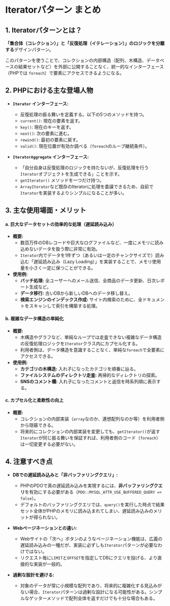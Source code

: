 # Iteratorパターン まとめ

## 1. Iteratorパターンとは？

**「集合体（コレクション）」と「反復処理（イテレーション）」のロジックを分離する**デザインパターン。

このパターンを使うことで、コレクションの内部構造（配列、木構造、データベースの結果セットなど）を外部に公開することなく、統一的なインターフェース（PHPでは `foreach`）で要素にアクセスできるようになる。

## 2. PHPにおける主な登場人物

- **`Iterator` インターフェース:**
  - 反復処理の振る舞いを定義する。以下の5つのメソッドを持つ。
  - `current()`: 現在の要素を返す。
  - `key()`: 現在のキーを返す。
  - `next()`: 次の要素に進む。
  - `rewind()`: 最初の要素に戻す。
  - `valid()`: 現在位置が有効か調べる（`foreach`のループ継続条件）。

- **`IteratorAggregate` インターフェース:**
  - 「自分自身は反復処理のロジックを持たないが、反復処理を行う`Iterator`オブジェクトを生成できる」ことを示す。
  - `getIterator()` メソッドを一つだけ持つ。
  - `ArrayIterator`など既存のIteratorに処理を委譲できるため、自前で`Iterator`を実装するよりシンプルになることが多い。

## 3. 主な使用場面・メリット

#### a. 巨大なデータセットの効率的な処理（遅延読み込み）

- **概要:**
  - 数百万件のDBレコードや巨大なログファイルなど、一度にメモリに読み込めないデータを扱う際に非常に有効。
  - `Iterator`内でデータを1件ずつ（あるいは一定のチャンクサイズで）読み込む「遅延読み込み（Lazy Loading）」を実装することで、メモリ使用量を小さく一定に保つことができる。
- **使用例:**
  - **バッチ処理:** 全ユーザーへのメール送信、全商品のデータ更新、日次レポート生成など。
  - **データ移行:** 古いDBから新しいDBへのデータ移し替え。
  - **検索エンジンのインデックス作成:** サイト内検索のために、全ドキュメントをスキャンして索引を構築する処理。

#### b. 複雑なデータ構造の単純化

- **概要:**
  - 木構造やグラフなど、単純なループでは走査できない複雑なデータ構造の反復処理ロジックを`Iterator`クラス内にカプセル化する。
  - 利用者側は、データ構造を意識することなく、単純な`foreach`で全要素にアクセスできる。
- **使用例:**
  - **カテゴリの木構造:** 入れ子になったカテゴリを順番に辿る。
  - **ファイルシステムのディレクトリ走査:** 再帰的なディレクトリの探索。
  - **SNSのコメント欄:** 入れ子になったコメントと返信を時系列順に表示する。

#### c. カプセル化と柔軟性の向上

- **概要:**
  - コレクションの内部実装（`array`なのか、連想配列なのか等）を利用者側から隠蔽できる。
  - 将来的にコレクションの内部実装を変更しても、`getIterator()`が返す`Iterator`が同じ振る舞いを保証すれば、利用者側のコード（`foreach`）は一切変更する必要がない。

## 4. 注意すべき点

- **DBでの遅延読み込みと「非バッファリングクエリ」:**
  - PHPのPDOで真の遅延読み込みを実現するには、**非バッファリングクエリ**を有効にする必要がある（`PDO::MYSQL_ATTR_USE_BUFFERED_QUERY => false`）。
  - デフォルトのバッファリングクエリでは、`query()`を実行した時点で結果セット全体がPHPのメモリに読み込まれてしまい、遅延読み込みのメリットが得られない。

- **Webページネーションとの違い:**
  - Webサイトの「次へ」ボタンのようなページネーション機能は、広義の遅延読み込みの一種だが、実装に必ずしも`Iterator`パターンが必要なわけではない。
  - リクエスト毎に`LIMIT`と`OFFSET`を指定してDBにクエリを投げる、より直接的な実装が一般的。

- **過剰な設計を避ける:**
  - 対象のデータが常に小規模な配列であり、将来的に複雑化する見込みがない場合、`Iterator`パターンは過剰な設計になる可能性がある。シンプルなゲッターメソッドで配列全体を返すだけでも十分な場合もある。
